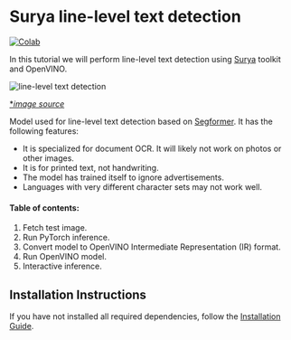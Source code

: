 # Surya line-level text detection

[![Colab](https://colab.research.google.com/assets/colab-badge.svg)](https://colab.research.google.com/github/openvinotoolkit/openvino_notebooks/blob/main/notebooks/285-surya-line-level-text-detection/285-surya-line-level-text-detection.ipynb)

In this tutorial we will perform line-level text detection using [Surya](https://github.com/VikParuchuri/surya) toolkit and OpenVINO.

![line-level text detection](https://github.com/VikParuchuri/surya/blob/master/static/images/excerpt.png?raw=true)

[**image source*](https://github.com/VikParuchuri/surya)


Model used for line-level text detection based on [Segformer](https://arxiv.org/pdf/2105.15203.pdf). It has the following features:
* It is specialized for document OCR. It will likely not work on photos or other images.
* It is for printed text, not handwriting.
* The model has trained itself to ignore advertisements.
* Languages with very different character sets may not work well.

#### Table of contents:
1. Fetch test image.
1. Run PyTorch inference.
1. Convert model to OpenVINO Intermediate Representation (IR) format.
1. Run OpenVINO model.
1. Interactive inference.

## Installation Instructions

If you have not installed all required dependencies, follow the [Installation Guide](../../README.md).
